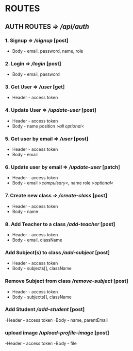 # ROUTES

## AUTH ROUTES => **_/api/auth_**

### 1. Signup => **_/signup_** [post]

- Body - email, password, name, role

### 2. Login => **_/login_** [post]

- Body - email, password

### 3. Get User => **_/user_** [get]

- Header - access token

### 4. Update User => **_/update-user_** [post]

- Header - access token
- Body - name position >_all optional_<

### 5. Get user by email => **_/user_** [post]

- Header - access token
- Body - email

### 6. Update user by email => **_/update-user_** [patch]

- Header - access token
- Body - email >_compulsary_<, name role >_optional_<

### 7. Create new class => **_/create-class_** [post]

- Header - access token
- Body - name

### 8. Add Teacher to a class **_/add-teacher_** [post]

- Header - access token
- Body - email, className

### Add Subject(s) to class **_/add-subject_** [post]

- Header - access token
- Body - subjects[], className

### Remove Subject from class **_/remove-subject_** [post]

- Header - access token
- Body - subjects[], className

### Add Student **_/add-student_** [post]

-Header - access token
-Body - name, parentEmail

### upload image **_/upload-profile-image_** [post]

-Header - access token
-Body - file
